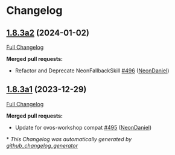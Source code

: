 # Changelog

## [1.8.3a2](https://github.com/NeonGeckoCom/neon-utils/tree/1.8.3a2) (2024-01-02)

[Full Changelog](https://github.com/NeonGeckoCom/neon-utils/compare/1.8.3a1...1.8.3a2)

**Merged pull requests:**

- Refactor and Deprecate NeonFallbackSkill [\#496](https://github.com/NeonGeckoCom/neon-utils/pull/496) ([NeonDaniel](https://github.com/NeonDaniel))

## [1.8.3a1](https://github.com/NeonGeckoCom/neon-utils/tree/1.8.3a1) (2023-12-29)

[Full Changelog](https://github.com/NeonGeckoCom/neon-utils/compare/1.8.2...1.8.3a1)

**Merged pull requests:**

- Update for ovos-workshop compat [\#495](https://github.com/NeonGeckoCom/neon-utils/pull/495) ([NeonDaniel](https://github.com/NeonDaniel))



\* *This Changelog was automatically generated by [github_changelog_generator](https://github.com/github-changelog-generator/github-changelog-generator)*
